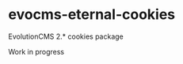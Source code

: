 evocms-eternal-cookies
=========================

EvolutionCMS 2.* cookies package

Work in progress